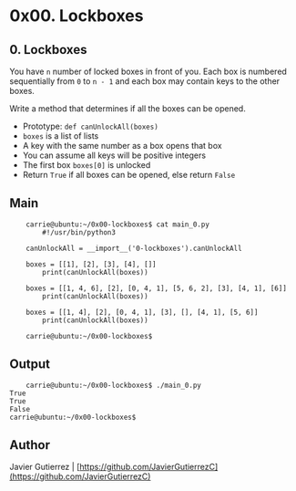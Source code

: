 #  0x00. Lockboxes
## 0. Lockboxes
You have ```n``` number of locked boxes in front of you. Each box is numbered sequentially from ```0``` to ```n - 1``` and each box may contain keys to the other boxes.

Write a method that determines if all the boxes can be opened.

* Prototype: ```def canUnlockAll(boxes)```
* ```boxes``` is a list of lists
* A key with the same number as a box opens that box
* You can assume all keys will be positive integers
* The first box ```boxes[0]``` is unlocked
* Return ```True``` if all boxes can be opened, else return ```False```

## Main

        carrie@ubuntu:~/0x00-lockboxes$ cat main_0.py
	        #!/usr/bin/python3

        canUnlockAll = __import__('0-lockboxes').canUnlockAll

        boxes = [[1], [2], [3], [4], []]
	        print(canUnlockAll(boxes))

        boxes = [[1, 4, 6], [2], [0, 4, 1], [5, 6, 2], [3], [4, 1], [6]]
	        print(canUnlockAll(boxes))

        boxes = [[1, 4], [2], [0, 4, 1], [3], [], [4, 1], [5, 6]]
	        print(canUnlockAll(boxes))

        carrie@ubuntu:~/0x00-lockboxes$

## Output

        carrie@ubuntu:~/0x00-lockboxes$ ./main_0.py
	True
	True
	False
	carrie@ubuntu:~/0x00-lockboxes$

## Author

Javier Gutierrez  | [https://github.com/JavierGutierrezC](https://github.com/JavierGutierrezC)